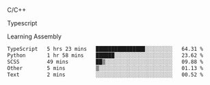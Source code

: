 <p>C/C++</p>
<p> Typescript</p>
<p>Learning Assembly</p>

<!--START_SECTION:waka-->

```txt
TypeScript   5 hrs 23 mins   ████████████████░░░░░░░░░   64.31 %
Python       1 hr 58 mins    ██████░░░░░░░░░░░░░░░░░░░   23.62 %
SCSS         49 mins         ██▒░░░░░░░░░░░░░░░░░░░░░░   09.88 %
Other        5 mins          ▒░░░░░░░░░░░░░░░░░░░░░░░░   01.13 %
Text         2 mins          ░░░░░░░░░░░░░░░░░░░░░░░░░   00.52 %
```

<!--END_SECTION:waka-->

